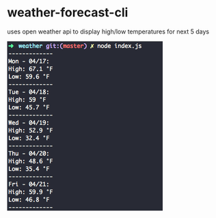 # weather-forecast-cli

uses open weather api to display high/low temperatures for next 5 days

![Screenshot](./screenshot.png)
